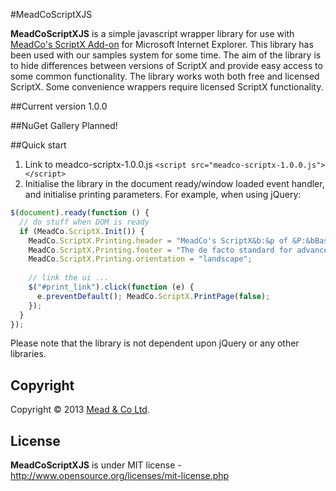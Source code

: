 #MeadCoScriptXJS

**MeadCoScriptXJS** is a simple javascript wrapper library for use with [MeadCo's ScriptX Add-on](http://scriptx.meadroid.com) for Microsoft Internet Explorer. This library has been used with our samples system for some time. 
The aim of the library is to hide differences between versions of ScriptX and provide easy access to some common functionality.
The library works woth both free and licensed ScriptX. Some convenience wrappers require licensed ScriptX functionality.

##Current version
1.0.0

##NuGet Gallery
Planned!

##Quick start

1. Link to meadco-scriptx-1.0.0.js `<script src="meadco-scriptx-1.0.0.js"></script>`
2. Initialise the library in the document ready/window loaded event handler, and initialise printing parameters. For example, when using jQuery:

```javascript
$(document).ready(function () {
  // do stuff when DOM is ready
  if (MeadCo.ScriptX.Init()) {
    MeadCo.ScriptX.Printing.header = "MeadCo's ScriptX&b:&p of &P:&bBasic Printing Sample";
    MeadCo.ScriptX.Printing.footer = "The de facto standard for advanced web-based printing";
    MeadCo.ScriptX.Printing.orientation = "landscape";
            
    // link the ui ...
    $("#print_link").click(function (e) { 
      e.preventDefault(); MeadCo.ScriptX.PrintPage(false); 
    });                           
  }
});
```
Please note that the library is not dependent upon jQuery or any other libraries.

## Copyright
Copyright © 2013 [Mead & Co Ltd](http://scriptx.meadroid.com).

## License 
**MeadCoScriptXJS** is under MIT license - http://www.opensource.org/licenses/mit-license.php

